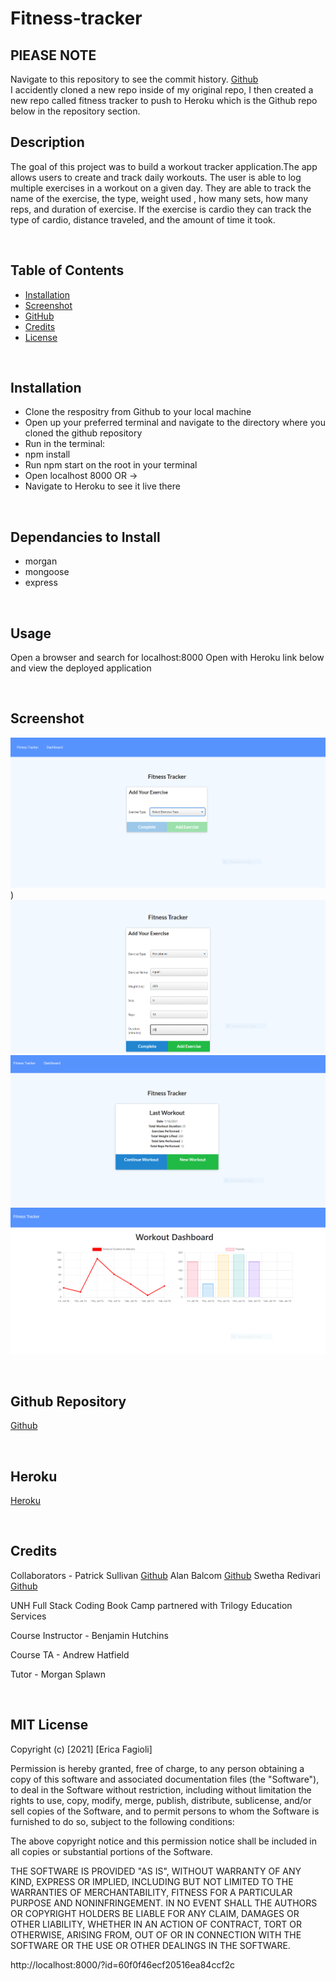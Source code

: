 # Fitness-tracker

## PlEASE NOTE 
Navigate to this repository to see the commit history.
[Github](https://github.com/efagioli01/Workout-Tracker)  
I accidently cloned a new repo inside of my original repo, I then created a new repo called fitness tracker to push to Heroku which is the Github repo below in the repository section.

## Description

The goal of this project was to build a workout tracker application.The app allows users to create and track daily workouts. The user is able to log multiple exercises in a workout on a given day. They are able to track the name of the exercise, the type, weight used , how many sets, how many reps, and duration of exercise. If the exercise is cardio they can track the type of cardio, distance traveled, and the amount of time it took.


<br>

## Table of Contents

- [Installation](#installation)
- [Screenshot](#screenshot)
- [GitHub](#Github)
- [Credits](#credits)
- [License](#license)

<br>

## Installation
- Clone the respositry from Github to your local machine 
- Open up your preferred terminal and navigate to the directory where you cloned the github repository
- Run in the terminal:
- npm install
- Run npm start on the root in your terminal
- Open localhost 8000 OR ->
- Navigate to Heroku to see it live there

<br>

## Dependancies to Install
- morgan
- mongoose
- express


<br>

## Usage

Open a browser and search for localhost:8000
Open with Heroku link below and view the deployed application

<br>

## Screenshot
 
 ![Screenshot](./images/fitness.PNG))
 ![Screenshot](./images/capture.PNG)
 ![Screenshot](./images/capture2.PNG)
 ![Screenshot](./images/cap3.PNG)
 
<br>



## Github Repository
[Github]()

<br>

## Heroku

[Heroku](https://secret-coast-65510.herokuapp.com/)

<br>

## Credits

Collaborators - Patrick Sullivan [Github](https://github.com/shabobble) Alan Balcom [Github](https://github.com/abalcs) Swetha Redivari [Github](https://github.com/swethareddyl)

UNH Full Stack Coding Book Camp partnered with Trilogy Education Services

Course Instructor - Benjamin Hutchins

Course TA - Andrew Hatfield

Tutor - Morgan Splawn

<br>

## MIT License


Copyright (c) [2021] [Erica Fagioli] 

Permission is hereby granted, free of charge, to any person obtaining a copy
of this software and associated documentation files (the "Software"), to deal
in the Software without restriction, including without limitation the rights
to use, copy, modify, merge, publish, distribute, sublicense, and/or sell
copies of the Software, and to permit persons to whom the Software is
furnished to do so, subject to the following conditions:

The above copyright notice and this permission notice shall be included in all
copies or substantial portions of the Software.

THE SOFTWARE IS PROVIDED "AS IS", WITHOUT WARRANTY OF ANY KIND, EXPRESS OR
IMPLIED, INCLUDING BUT NOT LIMITED TO THE WARRANTIES OF MERCHANTABILITY,
FITNESS FOR A PARTICULAR PURPOSE AND NONINFRINGEMENT. IN NO EVENT SHALL THE
AUTHORS OR COPYRIGHT HOLDERS BE LIABLE FOR ANY CLAIM, DAMAGES OR OTHER
LIABILITY, WHETHER IN AN ACTION OF CONTRACT, TORT OR OTHERWISE, ARISING FROM,
OUT OF OR IN CONNECTION WITH THE SOFTWARE OR THE USE OR OTHER DEALINGS IN THE
SOFTWARE.






http://localhost:8000/?id=60f0f46ecf20516ea84ccf2c



